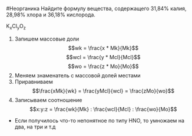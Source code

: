 #Неорганика 
Найдите формулу вещества, содержащего 31,84% калия, 28,98% хлора и 36,18% кислорода. 

K<sub>x</sub>Cl<sub>y</sub>O<sub>z</sub>
1. Запишем массовые доли $$wk = \frac{x * Mk}{Mk}$$ $$wcl = \frac{y * Mcl}{Mcl}$$
$$wo = \frac{z * Mo}{Mo}$$
2. Меняем знаменатель с массовой долей местами
3. Приравниваем $$\frac{xMk}{wk} = \frac{yMcl}{wcl} = \frac{zMo}{wo}$$
4. Записываем соотношение $$x:y:z = \frac{wk}{Mk} : \frac{wcl}{Mcl} : \frac{wo}{Mo}$$
- Если получилось что-то непонятное по типу HNO, то умножаем на два, на три и т.д
